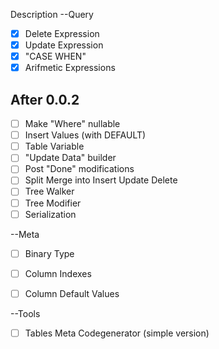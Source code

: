 ﻿Description
--Query
- [x] Delete Expression
- [x] Update Expression
- [x] "CASE WHEN"
- [x] Arifmetic Expressions
## After 0.0.2
- [ ] Make "Where" nullable
- [ ] Insert Values (with DEFAULT)
- [ ] Table Variable
- [ ] "Update Data" builder
- [ ] Post "Done" modifications
- [ ] Split Merge into Insert Update Delete
- [ ] Tree Walker
- [ ] Tree Modifier
- [ ] Serialization

--Meta
- [ ] Binary Type
- [ ] Column Indexes 
- [ ] Column Default Values


--Tools
- [ ] Tables Meta Codegenerator (simple version)
